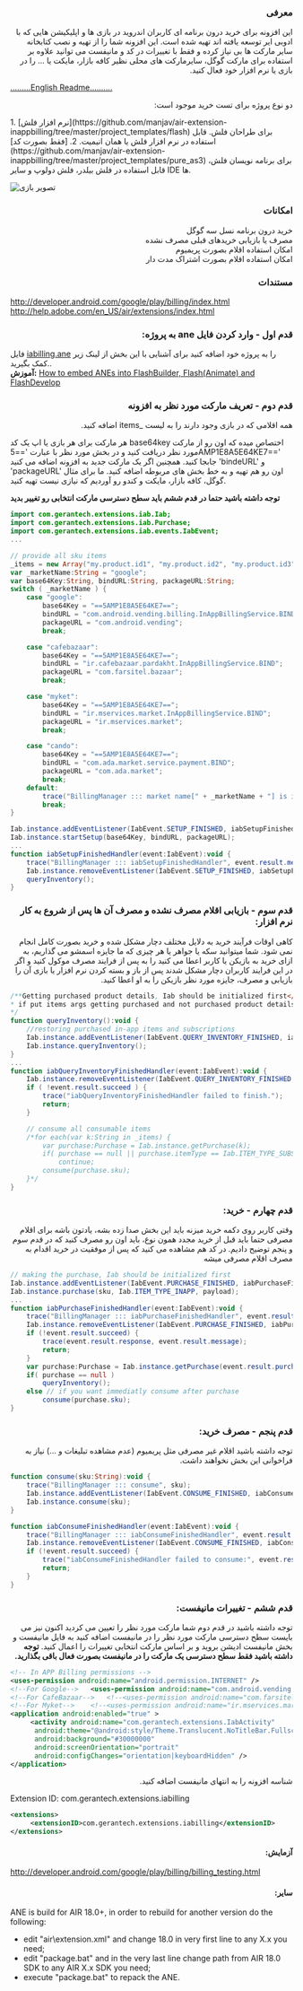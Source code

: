 ### <div dir="rtl">معرفی</div>

<p dir="rtl">
این افزونه برای  خرید درون برنامه ای کاربران اندروید در بازی ها و اپلیکیشن هایی که با ادوبی ایر توسعه یافته اند تهیه شده است. این افزونه شما را از تهیه و نصب کتابخانه سایر مارکت ها بی نیاز کرده و فقط با تغییرات در کد و مانیفست می توانید علاوه بر استفاده برای مارکت گوگل، سایرمارکت های محلی نظیر کافه بازار، مایکت یا ... را در بازی یا نرم افزار خود فعال کنید.
</p>

[.........English Readme..........](https://github.com/manjav/air-extension-inappbilling/blob/master/README.md)

<p dir="rtl">دو نوع پروژه برای تست خرید موجود است:</p>
1. [نرم افزار فلش](https://github.com/manjav/air-extension-inappbilling/tree/master/project_templates/flash) برای طراحان فلش. قابل استفاده در نرم افزار فلش یا همان انیمیت.
2. [فقط بصورت کد](https://github.com/manjav/air-extension-inappbilling/tree/master/project_templates/pure_as3) برای برنامه نویسان فلش، قابل استفاده در فلش بیلدر، فلش دولوپ و سایر IDE ها.

![تصویر بازی](https://github.com/manjav/air-extension-inappbilling/blob/master/files/TrivialDrive_FA.png)

### <div dir="rtl">امکانات</div>
<p dir="rtl">
خرید درون برنامه نسل سه گوگل<br/>
مصرف یا بازیابی خریدهای قبلی مصرف نشده<br/>
امکان استفاده اقلام بصورت پریمیوم<br/>
امکان استفاده اقلام بصورت اشتراک مدت دار</p>

### <div dir="rtl">مستندات</div>
http://developer.android.com/google/play/billing/index.html<br/>
http://help.adobe.com/en_US/air/extensions/index.html<br />


### <div dir="rtl">قدم اول - وارد کردن فایل ane به پروژه:</div>
فایل [iabilling.ane](https://github.com/manjav/air-extension-inappbilling/blob/master/package/iabilling.ane) را به پروژه خود اضافه کنید برای آشنایی با این بخش از لینک زیر کمک بگیرید..<br />
<b>آموزش:</b> [How to embed ANEs into FlashBuilder, Flash(Animate) and FlashDevelop](https://www.youtube.com/watch?v=Oubsb_3F3ec&list=PL_mmSjScdnxnSDTMYb1iDX4LemhIJrt1O)

### <div dir="rtl">قدم دوم - تعریف مارکت مورد نظر به افزونه</div>
<p dir="rtl">
همه اقلامی که در بازی وجود دارند را به لیست _items اضافه کنید.

هر مارکت برای هر بازی یا اپ یک کد  base64key اختصاص میده که اون رو از مارکت مورد نظر دریافت کنید و در بخش مورد نظر با عبارت '==5AMP1E8A5E64KE7==' جابجا کنید.
همچنین اگر یک مارکت جدید به افزونه اضافه می کنید  'bindeURL' و 'packageURL' اون رو هم تهیه و به خط بخش های مربوطه اضافه کنید. ما برای مثال گوگل، کافه بازار، مایکت و کندو رو آوردیم که نیازی نیست تهیه کنید.
</p>
	
<b>توجه داشته باشید حتما در فدم ششم باید سطح دسترسی مارکت انتخابی رو تغییر بدید</b>

```actionscript
import com.gerantech.extensions.iab.Iab;
import com.gerantech.extensions.iab.Purchase;
import com.gerantech.extensions.iab.events.IabEvent;
...

// provide all sku items
_items = new Array("my.product.id1", "my.product.id2", "my.product.id3");
var _marketName:String = "google";
var base64Key:String, bindURL:String, packageURL:String;
switch ( _marketName ) {
	case "google":
		base64Key = "==5AMP1E8A5E64KE7==";
		bindURL = "com.android.vending.billing.InAppBillingService.BIND";
		packageURL = "com.android.vending";
		break;

	case "cafebazaar":
		base64Key = "==5AMP1E8A5E64KE7==";
		bindURL = "ir.cafebazaar.pardakht.InAppBillingService.BIND";
		packageURL = "com.farsitel.bazaar";
		break;

	case "myket":
		base64Key = "==5AMP1E8A5E64KE7==";
		bindURL = "ir.mservices.market.InAppBillingService.BIND";
		packageURL = "ir.mservices.market";
		break;

	case "cando":
		base64Key = "==5AMP1E8A5E64KE7==";
		bindURL = "com.ada.market.service.payment.BIND";
		packageURL = "com.ada.market";
		break;
	default:
		trace("BillingManager ::: market name[" + _marketName + "] is invalid.");
		break;
}

Iab.instance.addEventListener(IabEvent.SETUP_FINISHED, iabSetupFinishedHandler);
Iab.instance.startSetup(base64Key, bindURL, packageURL);
...
function iabSetupFinishedHandler(event:IabEvent):void {
	trace("BillingManager ::: iabSetupFinishedHandler", event.result.message);
	Iab.instance.removeEventListener(IabEvent.SETUP_FINISHED, iabSetupFinishedHandler);
	queryInventory();
}
```

### <div dir="rtl">قدم سوم - بازیابی اقلام مصرف نشده و مصرف آن ها پس از شروع به کار نرم افزار:</div>
<p dir="rtl">کاهی اوقات فرآیند خرید به دلایل مختلف دچار مشکل شده و خرید بصورت کامل انجام نمی شود. شما میتوانید سکه یا جواهر یا هر چیزی که ما جایزه اسمشو می گذاریم، به ازای خرید به بازیکن یا کاربر اعطا می کنید را به پس از فرایند مصرف موکول کنید و اگر در این فرایند کاربران دچار مشکل شدند پس از باز و بسته کردن نرم افزار یا بازی آن را بازیابی و مصرف، جایزه مورد نظر بازیکن را به او اعطا کنید.</p>

```actionscript
/**Getting purchased product details, Iab should be initialized first</br>
* if put items args getting purchased and not purchased product details
*/
function queryInventory():void {
	//restoring purchased in-app items and subscriptions
	Iab.instance.addEventListener(IabEvent.QUERY_INVENTORY_FINISHED, iabQueryInventoryFinishedHandler);
	Iab.instance.queryInventory();
}
...
function iabQueryInventoryFinishedHandler(event:IabEvent):void {
	Iab.instance.removeEventListener(IabEvent.QUERY_INVENTORY_FINISHED, iabQueryInventoryFinishedHandler);
	if ( !event.result.succeed ) {
		trace("iabQueryInventoryFinishedHandler failed to finish.");
		return;
	}

	// consume all consumable items
	/*for each(var k:String in _items) {
		var purchase:Purchase = Iab.instance.getPurchase(k);
		if( purchase == null || purchase.itemType == Iab.ITEM_TYPE_SUBS )
			continue;
		consume(purchase.sku);
	}*/
}
```

### <div dir="rtl">قدم چهارم - خرید:</div>
<p dir="rtl">وقتی کاربر روی دکمه خرید میزنه باید این بخش صدا زده بشه، یادتون باشه برای اقلام مصرفی حتما باید قبل از خرید مجدد همون نوع، باید اون رو مصرف کنید که در قدم سوم و پنجم توضیح دادیم.
در کد هم مشاهده می کنید که پس از موفقیت در خرید اقدام به مصرف اقلام مصرفی میشه
</p>

```actionscript
// making the purchase, Iab should be initialized first
Iab.instance.addEventListener(IabEvent.PURCHASE_FINISHED, iabPurchaseFinishedHandler);
Iab.instance.purchase(sku, Iab.ITEM_TYPE_INAPP, payload);
...
function iabPurchaseFinishedHandler(event:IabEvent):void {
	trace("BillingManager ::: iabPurchaseFinishedHandler", event.result.message);
	Iab.instance.removeEventListener(IabEvent.PURCHASE_FINISHED, iabPurchaseFinishedHandler);
	if (!event.result.succeed) {
	    trace(event.result.response, event.result.message);
	    return;
	}
	var purchase:Purchase = Iab.instance.getPurchase(event.result.purchase.sku);
	if( purchase == null )
	    queryInventory();
	else // if you want immediatly consume after purchase
	    consume(purchase.sku);
}
```

### <div dir="rtl">قدم پنجم - مصرف خرید:</div>
<p dir="rtl">توجه داشته باشید اقلام غیر مصرفی مثل پریمیوم (عدم مشاهده تبلیغات و ...) نیاز به فراخوانی این بخش نخواهند داشت.</p>

```actionscript
function consume(sku:String):void {
	trace("BillingManager ::: consume", sku);
	Iab.instance.addEventListener(IabEvent.CONSUME_FINISHED, iabConsumeFinishedHandler);
	Iab.instance.consume(sku);
}

function iabConsumeFinishedHandler(event:IabEvent):void {
	trace("BillingManager ::: iabConsumeFinishedHandler", event.result.message);
	Iab.instance.removeEventListener(IabEvent.CONSUME_FINISHED, iabConsumeFinishedHandler);
	if (!event.result.succeed) {
	    trace("iabConsumeFinishedHandler failed to consume:", event.result.message);
	    return;
	}
}
```

### <div dir="rtl">قدم ششم - تغییرات مانیفست:</div>
<p dir="rtl">توجه داشته باشید در قدم دوم شما مارکت مورد نظر را تعیین می کردید اکنون نیز می بایست سطح دسترسی مارکت مورد نظر را در مانیفست اضافه کنید
به فایل مانیفست و بخش مانیفست ادیشن بروید و بر اساس مارکت انتخابی تغییرات را اعمال کنید.
<b>توجه داشته باشید فقط سطح دسترسی یک مارکت را در مانیفست بصورت فعال باقی بگذارید.</b></p>

```xml
<!-- In APP Billing permissions -->
<uses-permission android:name="android.permission.INTERNET" />
<!--For Google-->	<uses-permission android:name="com.android.vending.BILLING" />
<!--For CafeBazaar-->	<!--<uses-permission android:name="com.farsitel.bazaar.permission.PAY_THROUGH_BAZAAR" />-->
<!--For Myket-->	<!--<uses-permission android:name="ir.mservices.market.BILLING" />-->
<application android:enabled="true" >
     <activity android:name="com.gerantech.extensions.IabActivity"
	  android:theme="@android:style/Theme.Translucent.NoTitleBar.Fullscreen"
	  android:background="#30000000"
	  android:screenOrientation="portrait"
	  android:configChanges="orientation|keyboardHidden" />
</application>
```

<p dir="rtl">شناسه افزونه را به انتهای مانیفست اضافه کنید.</p>
Extension ID: com.gerantech.extensions.iabilling

```xml
<extensions>
     <extensionID>com.gerantech.extensions.iabilling</extensionID>
</extensions>
```



#### <div dir="rtl">آزمایش:</div>
http://developer.android.com/google/play/billing/billing_testing.html


#### <div dir="rtl">سایر:</div>
ANE is build for AIR 18.0+, in order to rebuild for another version do the following:<br />
- edit "air\extension.xml" and change 18.0 in very first line to any X.x you need;<br />
- edit "package.bat" and in the very last line change path from AIR 18.0 SDK to any AIR X.x SDK you need;<br />
- execute "package.bat" to repack the ANE.<br />

